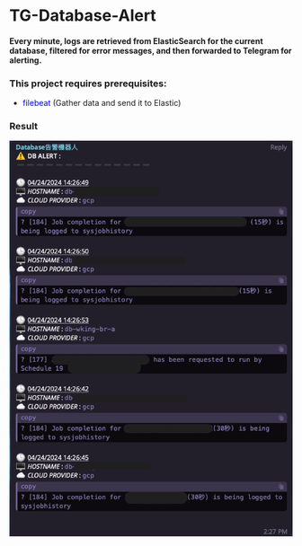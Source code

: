 # TG-Database-Alert

#### Every minute, logs are retrieved from ElasticSearch for the current database, filtered for error messages, and then forwarded to Telegram for alerting.

### This project requires prerequisites:
* <span style=color:blue>filebeat</span> (Gather data and send it to Elastic)

### Result
![alt text](Images/dbalert.png)